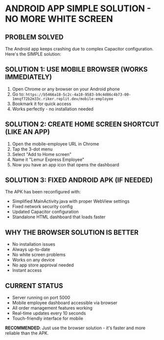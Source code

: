 # ANDROID APP SIMPLE SOLUTION - NO MORE WHITE SCREEN

## PROBLEM SOLVED
The Android app keeps crashing due to complex Capacitor configuration. Here's the SIMPLE solution:

## SOLUTION 1: USE MOBILE BROWSER (WORKS IMMEDIATELY)
1. Open Chrome or any browser on your Android phone
2. Go to: `https://b5466a18-5c2c-4a10-9583-b9c4d86c4b73-00-1mnqf72b2m33c.riker.replit.dev/mobile-employee`
3. Bookmark it for quick access
4. Works perfectly - no installation needed

## SOLUTION 2: CREATE HOME SCREEN SHORTCUT (LIKE AN APP)
1. Open the mobile-employee URL in Chrome
2. Tap the 3-dot menu
3. Select "Add to Home screen"
4. Name it "Lemur Express Employee"
5. Now you have an app icon that opens the dashboard

## SOLUTION 3: FIXED ANDROID APK (IF NEEDED)
The APK has been reconfigured with:
- Simplified MainActivity.java with proper WebView settings
- Fixed network security config
- Updated Capacitor configuration
- Standalone HTML dashboard that loads faster

## WHY THE BROWSER SOLUTION IS BETTER
- No installation issues
- Always up-to-date
- No white screen problems
- Works on any device
- No app store approval needed
- Instant access

## CURRENT STATUS
- Server running on port 5000
- Mobile employee dashboard accessible via browser
- All order management features working
- Real-time updates every 10 seconds
- Touch-friendly interface for mobile

**RECOMMENDED**: Just use the browser solution - it's faster and more reliable than the APK.